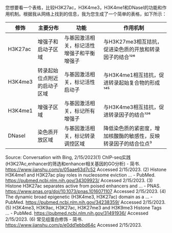 您想要看一个表格，比较H3K27ac，H3K4me3，H3K4me1和DNaseI的功能和作用机制。根据我从网络上找到的信息，我为您生成了一个简单的表格，如下所示：


| 修饰 | 主要分布 | 功能 | 作用机制 |
|-----|---------|-----|--------|
| H3K27ac | 增强子和启动子区域 | 与基因激活相关，标记活性增强子和平衡增强子 | 与H3K27me3相互拮抗，促进染色质的开放和转录因子的结合¹²⁶ |
| H3K4me3 | 转录起始位点附近的启动子区域 | 与基因激活相关，标记活性启动子 | 与H3K4me1相互拮抗，促进转录起始复合物的形成¹⁴⁵ |
| H3K4me1 | 增强子区域 | 与基因激活相关，标记所有增强子 | 与H3K4me3相互拮抗，促进转录因子的结合¹²⁶ |
| DNaseI | 染色质开放区域 | 与基因激活相关，标记转录调控区域 | 降低染色质的紧密度，增加核酸酶的敏感性，反映转录因子的结合位点³ |


Source: Conversation with Bing, 2/15/2023(1) ChIP-seq实践(H3K27Ac,enhancer的筛选和enhancer相关基因的GO分析) - 简书. https://www.jianshu.com/p/05aae63d7c52 Accessed 2/15/2023.
(2) Histone H3K4me1 and H3K27ac play roles in nucleosome eviction ... - PubMed. https://pubmed.ncbi.nlm.nih.gov/34309923/ Accessed 2/15/2023.
(3) Histone H3K27ac separates active from poised enhancers and ... - PNAS. https://www.pnas.org/doi/10.1073/pnas.1016071107 Accessed 2/15/2023.
(4) The dynamic broad epigenetic (H3K4me3, H3K27ac) domain as a ... - PubMed. https://pubmed.ncbi.nlm.nih.gov/34238359/ Accessed 2/15/2023.
(5) H3K4me3, H3K9ac, H3K27ac, H3K27me3 and H3K9me3 Histone Tags ... - PubMed. https://pubmed.ncbi.nlm.nih.gov/31491936/ Accessed 2/15/2023.
(6) 常见组蛋白修饰 - 简书. https://www.jianshu.com/p/e0dd1ebbd64c Accessed 2/15/2023.